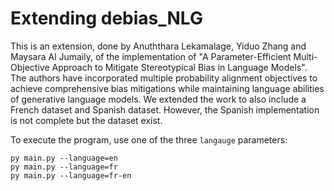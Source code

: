# Extending debias_NLG

This is an extension, done by Anuththara Lekamalage, Yiduo Zhang and Maysara Al Jumaily, of the implementation of "A Parameter-Efficient Multi-Objective Approach to Mitigate Stereotypical Bias in Language Models". The authors have incorporated multiple probability alignment objectives to achieve comprehensive bias mitigations while maintaining language abilities of generative language models. We extended the work to also include a French dataset and Spanish dataset. However, the Spanish implementation is not complete but the dataset exist.

To execute the program, use one of the three `langauge` parameters:
```
py main.py --language=en
py main.py --language=fr
py main.py --language=fr-en

```
